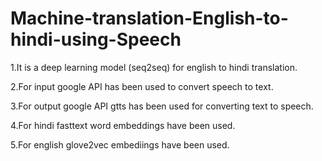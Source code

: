 # Machine-translation-English-to-hindi-using-Speech
1.It is a deep learning model (seq2seq) for english to hindi translation.

2.For input google API has been used to convert speech to text.

3.For output google API gtts has been used for converting text to speech.

4.For hindi fasttext word embeddings have been used.

5.For english glove2vec embediings have been used.


